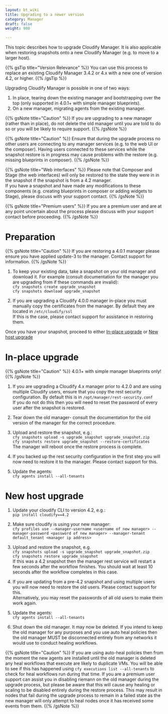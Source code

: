 ```yaml
---
layout: bt_wiki
title: Upgrading to a newer version
category: Manager
draft: false
weight: 900

---
```


This topic describes how to upgrade Cloudify Manager.
It is also applicable when restoring snapshots onto a new Cloudify Manager (e.g. to move to a larger host).

{{% gsTip title="Version Relevance" %}}
You can use this process to replace an existing Cloudify Manager 3.4.2 or 4.x with a new one of version 4.2, or higher.
{{% /gsTip %}}

Upgrading Cloudify Manager is possible in one of two ways:<br>
1. In place, tearing down the existing manager and bootstrapping over the top (only supported in 4.0.1+ with simple manager blueprints).<br>
2. On a new manager, migrating agents from the existing manager.<br>

{{% gsNote title="Caution" %}}
If you are upgrading to a new manager (rather than in place), do not delete the old manager until you are told to do so or you will be likely to require support.
{{% /gsNote %}}

{{% gsNote title="Caution" %}}
Ensure that during the upgrade process no other users are connecting to any manager services (e.g. to the web UI or the composer).
Having users connected to these services while the snapshot restore is in progress may cause problems with the restore (e.g. missing blueprints in composer).
{{% /gsNote %}}

{{% gsNote title="Web interfaces" %}}
Please note that Composer and Stage (the web interfaces) will only be restored to the state they were in in the snapshot if the snapshot is from a 4.2 manager.<br>
If you have a snapshot and have made any modifications to these components (e.g. creating blueprints in composer or adding widgets to Stage), please discuss with your support contact.
{{% /gsNote %}}

{{% gsNote title="Premium users" %}}
If you are a premium user and are at any point uncertain about the process please discuss with your support contact before proceeding.
{{% /gsNote %}}

# Preparation

{{% gsNote title="Caution" %}}
If you are restoring a 4.0.1 manager please ensure you have applied update-3 to the manager. Contact support for information.
{{% /gsNote %}}

1. To keep your existing data, take a snapshot on your old manager and download it. For example (consult documentation for the manager you are upgrading from if these commands are invalid):<br>
    ```cfy snapshots create upgrade_snapshot```<br>
    ```cfy snapshots download upgrade_snapshot```<br>

2. If you are upgrading a Cloudify 4.0.0 manager in-place you must manually copy the certificates from the manager. By default they are located in `/etc/cloudify/ssl`<br>
   If this is the case, please contact support for assistance in restoring them.


Once you have your snapshot, proceed to either [In-place upgrade](#in-place-upgrade) or [New host upgrade](#new-host-upgrade)

# In-place upgrade

{{% gsNote title="Caution" %}}
4.0.1+ with simple manager blueprints only!
{{% /gsNote %}}

1. If you are upgrading a Cloudify 4.x manager prior to 4.2.0 and are using multiple Cloudify users, ensure that you copy the rest security configuration. By default this is in `/opt/manager/rest-security.conf`<br>
   If you do not do this then you will need to reset the password of every user after the snapshot is restored.

2. Tear down the old manager- consult the documentation for the old version of the manager for the correct procedure.

3. Upload and restore the snapshot, e.g.:<br>
  ```cfy snapshots upload -s upgrade_snapshot upgrade_snapshot.zip```<br>
  ```cfy snapshots restore upgrade_snapshot --restore-certificates```<br>
  The manager will reboot once the restore process is complete.

4. If you backed up the rest security configuration in the first step you will now need to restore it to the manager. Please contact support for this.

5. Update the agents:<br>
  ```cfy agents install --all-tenants```

# New host upgrade

1. Update your cloudify CLI to version 4.2, e.g.:<br>
   ```pip install cloudify==4.2```

2. Make sure cloudify is using your new manager:<br>
  ```cfy profiles use --manager-username <username of new manager> --manager-password <password of new manager> --manager-tenant default_tenant <manager ip address>```

3. Upload and restore the snapshot, e.g.<br>
  ```cfy snapshots upload -s upgrade_snapshot upgrade_snapshot.zip```<br>
  ```cfy snapshots restore upgrade_snapshot```<br>
  If this was a 4.2 snapshot then the manager rest service will restart a few seconds after the workflow finishes. You should wait at least 10 seconds after the workflow completes in this case.

4. If you are updating from a pre-4.2 snapshot and using multiple users you will now need to restore the old users. Please contact support for this.<br>
   Alternatively, you may reset the passwords of all old users to make them work again.

5. Update the agents:<br>
  ```cfy agents install --all-tenants```

6. Shut down the old manager. It may now be deleted. If you intend to keep the old manager for any purposes and you use auto heal policies then the old manager MUST be disconnected entirely from any networks it would use to conduct healing workflows.

{{% gsNote title="Caution" %}}
If you are using auto-heal policies then from the moment the new agents are installed until the old manager is deleted any heal workflows that execute are likely to duplicate VMs.
You will be able to see if this has happened using ```cfy executions list --all-tenants``` to check for heal workflows run during that time.
If you are a premium user support can assist you in disabling riemann on the old manager during the upgrade process, but please be aware that this will cause any healing or scaling to be disabled entirely during the restore process. This may result in nodes that fail during the upgrade process to remain in a failed state  as the new manager will only attempt to heal nodes once it has received some events from them.
{{% /gsNote %}}
